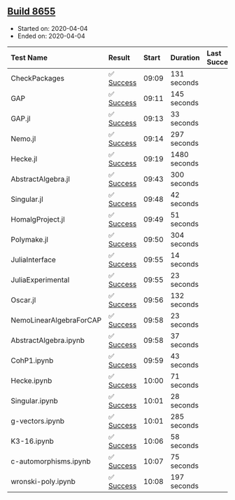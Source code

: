 ## [Build 8655](https://oscarci.mathematik.uni-kl.de/job/oscar/8655/)

* Started on: 2020-04-04
* Ended on: 2020-04-04

| Test Name    | Result | Start | Duration | Last Success | First Failure |
|:-------------|:-------|:------|:---------|:-------------|:--------------|
| CheckPackages | ✅ [Success](https://oscarci.mathematik.uni-kl.de/job/oscar/8655/artifact/logs/build-8655/CheckPackages.log) | 09:09 | 131 seconds |  |  |
| GAP | ✅ [Success](https://oscarci.mathematik.uni-kl.de/job/oscar/8655/artifact/logs/build-8655/GAP.log) | 09:11 | 145 seconds |  |  |
| GAP.jl | ✅ [Success](https://oscarci.mathematik.uni-kl.de/job/oscar/8655/artifact/logs/build-8655/GAP.jl.log) | 09:13 | 33 seconds |  |  |
| Nemo.jl | ✅ [Success](https://oscarci.mathematik.uni-kl.de/job/oscar/8655/artifact/logs/build-8655/Nemo.jl.log) | 09:14 | 297 seconds |  |  |
| Hecke.jl | ✅ [Success](https://oscarci.mathematik.uni-kl.de/job/oscar/8655/artifact/logs/build-8655/Hecke.jl.log) | 09:19 | 1480 seconds |  |  |
| AbstractAlgebra.jl | ✅ [Success](https://oscarci.mathematik.uni-kl.de/job/oscar/8655/artifact/logs/build-8655/AbstractAlgebra.jl.log) | 09:43 | 300 seconds |  |  |
| Singular.jl | ✅ [Success](https://oscarci.mathematik.uni-kl.de/job/oscar/8655/artifact/logs/build-8655/Singular.jl.log) | 09:48 | 42 seconds |  |  |
| HomalgProject.jl | ✅ [Success](https://oscarci.mathematik.uni-kl.de/job/oscar/8655/artifact/logs/build-8655/HomalgProject.jl.log) | 09:49 | 51 seconds |  |  |
| Polymake.jl | ✅ [Success](https://oscarci.mathematik.uni-kl.de/job/oscar/8655/artifact/logs/build-8655/Polymake.jl.log) | 09:50 | 304 seconds |  |  |
| JuliaInterface | ✅ [Success](https://oscarci.mathematik.uni-kl.de/job/oscar/8655/artifact/logs/build-8655/JuliaInterface.log) | 09:55 | 14 seconds |  |  |
| JuliaExperimental | ✅ [Success](https://oscarci.mathematik.uni-kl.de/job/oscar/8655/artifact/logs/build-8655/JuliaExperimental.log) | 09:55 | 23 seconds |  |  |
| Oscar.jl | ✅ [Success](https://oscarci.mathematik.uni-kl.de/job/oscar/8655/artifact/logs/build-8655/Oscar.jl.log) | 09:56 | 132 seconds |  |  |
| NemoLinearAlgebraForCAP | ✅ [Success](https://oscarci.mathematik.uni-kl.de/job/oscar/8655/artifact/logs/build-8655/NemoLinearAlgebraForCAP.log) | 09:58 | 23 seconds |  |  |
| AbstractAlgebra.ipynb | ✅ [Success](https://oscarci.mathematik.uni-kl.de/job/oscar/8655/artifact/logs/build-8655/AbstractAlgebra.ipynb.log) | 09:58 | 37 seconds |  |  |
| CohP1.ipynb | ✅ [Success](https://oscarci.mathematik.uni-kl.de/job/oscar/8655/artifact/logs/build-8655/CohP1.ipynb.log) | 09:59 | 43 seconds |  |  |
| Hecke.ipynb | ✅ [Success](https://oscarci.mathematik.uni-kl.de/job/oscar/8655/artifact/logs/build-8655/Hecke.ipynb.log) | 10:00 | 71 seconds |  |  |
| Singular.ipynb | ✅ [Success](https://oscarci.mathematik.uni-kl.de/job/oscar/8655/artifact/logs/build-8655/Singular.ipynb.log) | 10:01 | 28 seconds |  |  |
| g-vectors.ipynb | ✅ [Success](https://oscarci.mathematik.uni-kl.de/job/oscar/8655/artifact/logs/build-8655/g-vectors.ipynb.log) | 10:01 | 285 seconds |  |  |
| K3-16.ipynb | ✅ [Success](https://oscarci.mathematik.uni-kl.de/job/oscar/8655/artifact/logs/build-8655/K3-16.ipynb.log) | 10:06 | 58 seconds |  |  |
| c-automorphisms.ipynb | ✅ [Success](https://oscarci.mathematik.uni-kl.de/job/oscar/8655/artifact/logs/build-8655/c-automorphisms.ipynb.log) | 10:07 | 75 seconds |  |  |
| wronski-poly.ipynb | ✅ [Success](https://oscarci.mathematik.uni-kl.de/job/oscar/8655/artifact/logs/build-8655/wronski-poly.ipynb.log) | 10:08 | 197 seconds |  |  |
